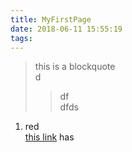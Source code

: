 ```yaml
---
title: MyFirstPage  
date: 2018-06-11 15:55:19  
tags:
---
```

> this is a blockquote  
d
>> df  
> dfds  

1. red  
[this link](https://www.google.com) has 
